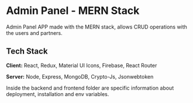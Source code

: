 # Admin Panel - MERN Stack

Admin Panel APP made with the MERN stack, allows CRUD operations with the users and partners.

## Tech Stack

**Client:** React, Redux, Material UI Icons, Firebase, React Router

**Server:** Node, Express, MongoDB, Crypto-Js, Jsonwebtoken

Inside the backend and frontend folder are specific information about deployment, installation and env variables.
